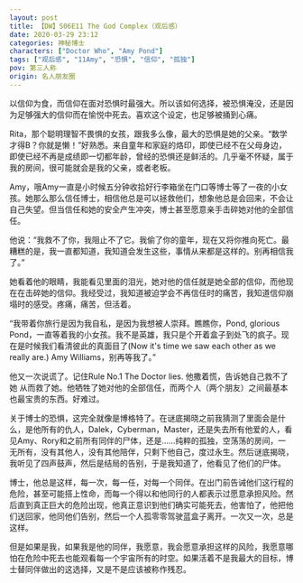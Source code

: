 ```yaml
---
layout: post
title: 【DW】S06E11 The God Complex（观后感）
date: 2020-03-29 23:12
categories: 神秘博士
characters: ["Doctor Who", "Amy Pond"]
tags: ["观后感", "11Amy", "恐惧", "信仰", "孤独"]
pov: 第三人称
origin: 名人朋友圈
---
```


以信仰为食，而信仰在面对恐惧时最强大。所以该如何选择，被恐惧淹没，还是因为足够强大的信仰而在愉悦中死去。喜欢这个设定，也足够被捅到心痛。

Rita，那个聪明理智不畏惧的女孩，跟我多么像，最大的恐惧是她的父亲。“数学才得B？你就是懒！”好熟悉。来自童年和家庭的烙印，即使已经不在父母身边，即使已经不再是成绩即一切都年龄，曾经的恐惧还是鲜活的。几乎毫不怀疑，属于我的房间，很可能就会是我的父亲，或者老板。

Amy，哦Amy一直是小时候五分钟收拾好行李箱坐在门口等博士等了一夜的小女孩。她那么那么信任博士，相信他总是可以拯救他们，想象他总是会回来，不会让自己失望。但当信任和她的安全产生冲突，博士甚至愿意亲手击碎她对他的全部信任。

他说：“我救不了你，我阻止不了它。我偷了你的童年，现在又将你推向死亡。最糟糕的是，我一直都知道，我知道会发生这些，事情从来都是这样的。别再相信我了。”

她看着他的眼睛，我能看见里面的泪光，她对他的信任就是她全部的信仰，而他现在在击碎她的信仰。我经受过，我知道被迫学会不再信任时的痛苦，我知道信仰崩塌时的感受。疼痛，痛苦，但活着。

“我带着你旅行是因为我自私，是因为我想被人崇拜。瞧瞧你，Pond, glorious Pond，一直等着我的小女孩。我不是英雄，我只是个开着盒子到处飞的疯子。现在是时候我们看清彼此的真面目了(Now it's time we saw each other as we really are.) Amy Williams，别再等我了。”

他又一次说谎了。记住Rule No.1 The Doctor lies. 他撒着慌，告诉她自己救不了她 从而救了她。他牺牲了她对他的全部信任，而两个人（两个朋友）之间最基本也最宝贵的东西。好难过。

关于博士的恐惧，这完全就像是博格特了。在谜底揭晓之前我猜测了里面会是什么，是他所有的仇人，Dalek，Cyberman，Master，还是失去所有他爱的人，看见Amy、Rory和之前所有同伴的尸体，还是……纯粹的孤独，空荡荡的房间，一无所有，没有其他人，没有其他陪伴，只剩下他自己，度过永生。然后谜底揭晓，我听见了四声鼓声，然后是结局的告别，于是我知道了，他看见了他们的尸体。

博士，他总是这样，每一次，每一任，对每一个同伴。在出门前告诫他们这行程的危险，甚至可能搭上性命，而每一个得以和他同行的人都表示过愿意承担风险。然后直到真正巨大的危险出现，他真正意识到他们确实可能死去，他害怕了，他把他们送回家，他同他们告别，然后一个人孤零零驾驶蓝盒子离开。一次又一次，总是这样。

但是如果是我，如果我是他的同伴，我愿意，我会愿意承担这样的风险，我愿意哪怕在危险中死去也能观看每一个宇宙所有的时空。如果活着不是我最大的目标，博士替同伴做出的这选择，又是不是应该被称作残忍。
